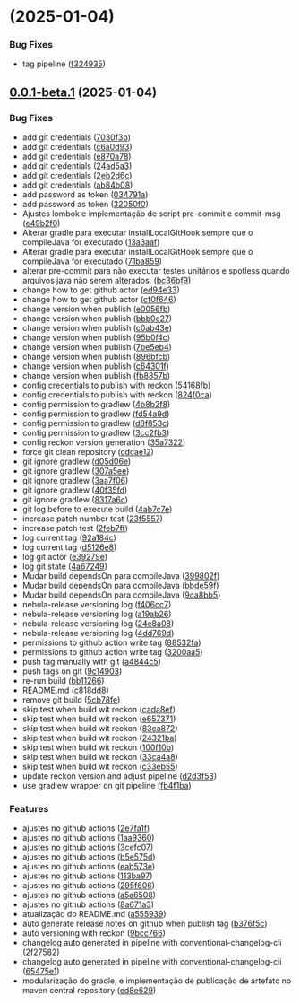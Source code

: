 #  (2025-01-04)


### Bug Fixes

* tag pipeline ([f324935](https://github.com/Gui-Ramos/boilerplate-microservice-spring/commit/f324935d4661f1c7f9bd88502643960a35a09cbf))



## [0.0.1-beta.1](https://github.com/Gui-Ramos/boilerplate-microservice-spring/compare/c818dd870e60f97af172207e0e9d78ba7bd3673b...0.0.1-beta.1) (2025-01-04)


### Bug Fixes

* add git credentials ([7030f3b](https://github.com/Gui-Ramos/boilerplate-microservice-spring/commit/7030f3b1d4b762aadd79ef489721ac3677610e39))
* add git credentials ([c6a0d93](https://github.com/Gui-Ramos/boilerplate-microservice-spring/commit/c6a0d93febcfa7c7c10dd98426457f1f37d4b30b))
* add git credentials ([e870a78](https://github.com/Gui-Ramos/boilerplate-microservice-spring/commit/e870a7851f9bb2f37d2c4040cd65b2d491853f5c))
* add git credentials ([24ad5a3](https://github.com/Gui-Ramos/boilerplate-microservice-spring/commit/24ad5a3a4dcae9a23798bb121b9dcc241a488a58))
* add git credentials ([2eb2d6c](https://github.com/Gui-Ramos/boilerplate-microservice-spring/commit/2eb2d6c4c037ef7c2dcc916f588f46888a0f42f3))
* add git credentials ([ab84b08](https://github.com/Gui-Ramos/boilerplate-microservice-spring/commit/ab84b08f8ada35787101f159c8ce839b5f58a180))
* add password as token ([034791a](https://github.com/Gui-Ramos/boilerplate-microservice-spring/commit/034791a76f263313b5bdb9b707ecc8fae7e1c3b0))
* add password as token ([32050f0](https://github.com/Gui-Ramos/boilerplate-microservice-spring/commit/32050f0fb9ddeddbbe777d8ab8a53911d6d01f0b))
* Ajustes lombok e implementação de script pre-commit e commit-msg ([e49b2f0](https://github.com/Gui-Ramos/boilerplate-microservice-spring/commit/e49b2f0b69e21080f233842ef6874ba9f0a4919f))
* Alterar gradle para executar installLocalGitHook sempre que o compileJava for executado ([13a3aaf](https://github.com/Gui-Ramos/boilerplate-microservice-spring/commit/13a3aafa5fb5eac550f59ac3628132a9b4c643a6))
* Alterar gradle para executar installLocalGitHook sempre que o compileJava for executado ([71ba859](https://github.com/Gui-Ramos/boilerplate-microservice-spring/commit/71ba859868396444003c27191f664e2d6b785dbb))
* alterar pre-commit para não executar testes unitários e spotless quando arquivos java não serem alterados. ([bc36bf9](https://github.com/Gui-Ramos/boilerplate-microservice-spring/commit/bc36bf9d8bae9e874700bfc6561936bb7d3f4132))
* change how to get github actor ([ed94e33](https://github.com/Gui-Ramos/boilerplate-microservice-spring/commit/ed94e3313bc09aa01ea2b9b89027a8037732155d))
* change how to get github actor ([cf0f646](https://github.com/Gui-Ramos/boilerplate-microservice-spring/commit/cf0f646f7ed8b0ebb8fbefbc9fc7ffb6a0014b16))
* change version when publish ([e0056fb](https://github.com/Gui-Ramos/boilerplate-microservice-spring/commit/e0056fb4ea97bc3573b14da26f41e2d5a6216960))
* change version when publish ([bbb0c27](https://github.com/Gui-Ramos/boilerplate-microservice-spring/commit/bbb0c272e21c4e7a39d9d5cbda51bcde3d1bfdc1))
* change version when publish ([c0ab43e](https://github.com/Gui-Ramos/boilerplate-microservice-spring/commit/c0ab43e9587fb908619cd3406fa0ffc4138fe431))
* change version when publish ([95b0f4c](https://github.com/Gui-Ramos/boilerplate-microservice-spring/commit/95b0f4cf5d28109c8ef41833d61a47c5bcb9f389))
* change version when publish ([7be5eb4](https://github.com/Gui-Ramos/boilerplate-microservice-spring/commit/7be5eb4c478868adfc157659e88a976a0bb2256b))
* change version when publish ([896bfcb](https://github.com/Gui-Ramos/boilerplate-microservice-spring/commit/896bfcb1ef450506cb3fb8c2334d4babb4f5c984))
* change version when publish ([c64301f](https://github.com/Gui-Ramos/boilerplate-microservice-spring/commit/c64301f71a6970d53b854054c05c83522da90e4f))
* change version when publish ([fb8857b](https://github.com/Gui-Ramos/boilerplate-microservice-spring/commit/fb8857b2c8e99896bdc9c632c68da78ba9e0a0a8))
* config credentials to publish with reckon ([54168fb](https://github.com/Gui-Ramos/boilerplate-microservice-spring/commit/54168fb6a719d78e9c7e84ef6e12dc0e6ade8370))
* config credentials to publish with reckon ([824f0ca](https://github.com/Gui-Ramos/boilerplate-microservice-spring/commit/824f0cacf52199306f64796f92c9b5891b9fead3))
* config permission to gradlew ([4b8b2f8](https://github.com/Gui-Ramos/boilerplate-microservice-spring/commit/4b8b2f8d154646a2840a9c371660af41b481cd73))
* config permission to gradlew ([fd54a9d](https://github.com/Gui-Ramos/boilerplate-microservice-spring/commit/fd54a9d38e4f5da62639d377224353606e33746f))
* config permission to gradlew ([d8f853c](https://github.com/Gui-Ramos/boilerplate-microservice-spring/commit/d8f853c6e3b0a78ffd881392aa6f1cf351e4ce5f))
* config permission to gradlew ([3cc2fb3](https://github.com/Gui-Ramos/boilerplate-microservice-spring/commit/3cc2fb3758e836369543760b4ae309edd5971f2a))
* config reckon version generation ([35a7322](https://github.com/Gui-Ramos/boilerplate-microservice-spring/commit/35a7322c6331624fe76576b082dac531dce5745b))
* force git clean repository ([cdcae12](https://github.com/Gui-Ramos/boilerplate-microservice-spring/commit/cdcae1251153938290fd318143a50ab724fe44b0))
* git ignore gradlew ([d05d06e](https://github.com/Gui-Ramos/boilerplate-microservice-spring/commit/d05d06e1ae3ece58d707b06ca132a1f9fe259e6e))
* git ignore gradlew ([307a5ee](https://github.com/Gui-Ramos/boilerplate-microservice-spring/commit/307a5ee4dbd663b86e5edc6f0637919a0a0d5413))
* git ignore gradlew ([3aa7f06](https://github.com/Gui-Ramos/boilerplate-microservice-spring/commit/3aa7f0654edf66530c7eafc16ac8cdd2b7963270))
* git ignore gradlew ([40f35fd](https://github.com/Gui-Ramos/boilerplate-microservice-spring/commit/40f35fd98e7685a9aa247ed601abb60ddb330c59))
* git ignore gradlew ([8317a6c](https://github.com/Gui-Ramos/boilerplate-microservice-spring/commit/8317a6c8cab9495077f26c1a3fcbd2d94958d328))
* git log before to execute build ([4ab7c7e](https://github.com/Gui-Ramos/boilerplate-microservice-spring/commit/4ab7c7ec6e308db5820a0b7fdcadcde87424711c))
* increase patch number test ([23f5557](https://github.com/Gui-Ramos/boilerplate-microservice-spring/commit/23f555716160c03fad8d0d46496877e7edc866ce))
* increase patch test ([2feb7ff](https://github.com/Gui-Ramos/boilerplate-microservice-spring/commit/2feb7ff897e93b588995612a867692ed46855d97))
* log current tag ([92a184c](https://github.com/Gui-Ramos/boilerplate-microservice-spring/commit/92a184ceca10f6dd6fe1d4a9e67ce59c6615cd20))
* log current tag ([d5126e8](https://github.com/Gui-Ramos/boilerplate-microservice-spring/commit/d5126e819331d5976324862f618d79a88dd9d69e))
* log git actor ([e39279e](https://github.com/Gui-Ramos/boilerplate-microservice-spring/commit/e39279e1ac00d134bc7e103dbc3732e9736c9d41))
* log git state ([4a67249](https://github.com/Gui-Ramos/boilerplate-microservice-spring/commit/4a672491d18d52d570d63a20f3c0cd574197e0ed))
* Mudar build dependsOn para compileJava ([399802f](https://github.com/Gui-Ramos/boilerplate-microservice-spring/commit/399802f43b400c8d9a1ae212ed4501469d6874ed))
* Mudar build dependsOn para compileJava ([bbde59f](https://github.com/Gui-Ramos/boilerplate-microservice-spring/commit/bbde59f6c30ce9f6893142866f1feb2a6d9e2b58))
* Mudar build dependsOn para compileJava ([9ca8bb5](https://github.com/Gui-Ramos/boilerplate-microservice-spring/commit/9ca8bb5df21aa57518a46fa09524fadb1160671a))
* nebula-release versioning log ([f406cc7](https://github.com/Gui-Ramos/boilerplate-microservice-spring/commit/f406cc7b6c04f15365bfde77158e930f0a51470b))
* nebula-release versioning log ([a19ab26](https://github.com/Gui-Ramos/boilerplate-microservice-spring/commit/a19ab268c22b38b6ac6775fda87a068446b77342))
* nebula-release versioning log ([24e8a08](https://github.com/Gui-Ramos/boilerplate-microservice-spring/commit/24e8a08412091007213019adfd59e75759efa8fa))
* nebula-release versioning log ([4dd769d](https://github.com/Gui-Ramos/boilerplate-microservice-spring/commit/4dd769d0e560a2e2e841673d49af9ec6d2a22a4c))
* permissions to github action write tag ([88532fa](https://github.com/Gui-Ramos/boilerplate-microservice-spring/commit/88532facb831002ca9a096405d31688a570c8653))
* permissions to github action write tag ([3200aa5](https://github.com/Gui-Ramos/boilerplate-microservice-spring/commit/3200aa542a1ec9576311b71d9fd8d2506a7506e0))
* push tag manually with git ([a4844c5](https://github.com/Gui-Ramos/boilerplate-microservice-spring/commit/a4844c533f8a90618626e0769f0eded47bd1c023))
* push tags on git ([9c14903](https://github.com/Gui-Ramos/boilerplate-microservice-spring/commit/9c14903333d44d1595fdfd3d98815e5fbf2651d6))
* re-run build ([bb11266](https://github.com/Gui-Ramos/boilerplate-microservice-spring/commit/bb11266a157da40ed513c8ae54de646852bb2d02))
* README.md ([c818dd8](https://github.com/Gui-Ramos/boilerplate-microservice-spring/commit/c818dd870e60f97af172207e0e9d78ba7bd3673b))
* remove git build ([5cb78fe](https://github.com/Gui-Ramos/boilerplate-microservice-spring/commit/5cb78fe0ce4dc945f0420ad29b5c23926a24c43a))
* skip test when build wit reckon ([cada8ef](https://github.com/Gui-Ramos/boilerplate-microservice-spring/commit/cada8ef5f864aa35c1b79beeebfdd6f924211a3e))
* skip test when build wit reckon ([e657371](https://github.com/Gui-Ramos/boilerplate-microservice-spring/commit/e657371826b8bcd4f56ce6df817fa5a9e4b0c82a))
* skip test when build wit reckon ([83ca872](https://github.com/Gui-Ramos/boilerplate-microservice-spring/commit/83ca8720879b98643f560bfbf72a72fc39c8aa5e))
* skip test when build wit reckon ([24321ba](https://github.com/Gui-Ramos/boilerplate-microservice-spring/commit/24321ba656767a42cb06fde7c2f36f91c688759b))
* skip test when build wit reckon ([100f10b](https://github.com/Gui-Ramos/boilerplate-microservice-spring/commit/100f10b27b0f2d73ef03bd994e20619bde3d3417))
* skip test when build wit reckon ([33ca4a8](https://github.com/Gui-Ramos/boilerplate-microservice-spring/commit/33ca4a8b2cbe226f6788100ec57625b850163f34))
* skip test when build wit reckon ([c33eb55](https://github.com/Gui-Ramos/boilerplate-microservice-spring/commit/c33eb55ca6917f5f909c8b279ad8d55d73984e3a))
* update reckon version and adjust pipeline ([d2d3f53](https://github.com/Gui-Ramos/boilerplate-microservice-spring/commit/d2d3f53f73eecab4e4d817a07fbb5ea974e1c3a7))
* use gradlew wrapper on git pipeline ([fb4f1ba](https://github.com/Gui-Ramos/boilerplate-microservice-spring/commit/fb4f1ba8caf80030c084c85de639844fbf884d1c))


### Features

* ajustes no github actions ([2e7fa1f](https://github.com/Gui-Ramos/boilerplate-microservice-spring/commit/2e7fa1f6ae1a83e486f6281b887ca9d2e1cea8ca))
* ajustes no github actions ([1aa9360](https://github.com/Gui-Ramos/boilerplate-microservice-spring/commit/1aa9360e6fe3edf697429f717ab9563c3b1eac1a))
* ajustes no github actions ([3cefc07](https://github.com/Gui-Ramos/boilerplate-microservice-spring/commit/3cefc0764d78c29d85334dbe5e12b49233f32e6b))
* ajustes no github actions ([b5e575d](https://github.com/Gui-Ramos/boilerplate-microservice-spring/commit/b5e575d37d333a2f5e6119f87c24abba34f9071c))
* ajustes no github actions ([eab573e](https://github.com/Gui-Ramos/boilerplate-microservice-spring/commit/eab573e156908bff5069c0c7ecfed41e7a114612))
* ajustes no github actions ([113ba97](https://github.com/Gui-Ramos/boilerplate-microservice-spring/commit/113ba97635fb69d65df7e2d9d5256817373836ae))
* ajustes no github actions ([295f606](https://github.com/Gui-Ramos/boilerplate-microservice-spring/commit/295f6062f72544fc5efd0a9975190dec31de7755))
* ajustes no github actions ([a5a6508](https://github.com/Gui-Ramos/boilerplate-microservice-spring/commit/a5a6508d11b6bbd6e28fe65271cbf92d179a241c))
* ajustes no github actions ([8a671a3](https://github.com/Gui-Ramos/boilerplate-microservice-spring/commit/8a671a3eb407d7556787e6fa0c78dc4e0f44622e))
* atualização do README.md ([a555939](https://github.com/Gui-Ramos/boilerplate-microservice-spring/commit/a55593907627f363ccdb62efee3877e50efe91bc))
* auto generate release notes on github when publish tag ([b376f5c](https://github.com/Gui-Ramos/boilerplate-microservice-spring/commit/b376f5cd7987bdfa5cf29fe612b5676a00af7fd3))
* auto versioning with reckon ([9bcc766](https://github.com/Gui-Ramos/boilerplate-microservice-spring/commit/9bcc7661e6a7c4d1c31797d6c61ad0a7e2f62650))
* changelog auto generated in pipeline with conventional-changelog-cli ([2f27582](https://github.com/Gui-Ramos/boilerplate-microservice-spring/commit/2f2758233a65e9eff80ea38bb189f9fbbdef327a))
* changelog auto generated in pipeline with conventional-changelog-cli ([65475e1](https://github.com/Gui-Ramos/boilerplate-microservice-spring/commit/65475e18ac3ea23b854ec2c196ed67670d8fe540))
* modularização do gradle, e implementação de publicação de artefato no maven central repository ([ed8e629](https://github.com/Gui-Ramos/boilerplate-microservice-spring/commit/ed8e629f95fc446ac102d14a60160707ce9e106d))



